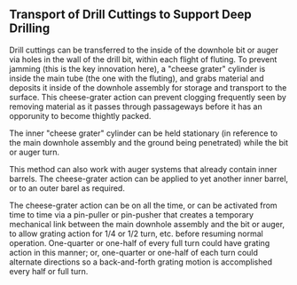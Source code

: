## Transport of Drill Cuttings to Support Deep Drilling

Drill cuttings can be transferred to the inside of the downhole bit or auger via holes in the wall of the drill bit, within each flight of fluting. To prevent jamming (this is the key innovation here), a "cheese grater" cylinder is inside the main tube (the one with the fluting), and grabs material and deposits it inside of the downhole assembly for storage and transport to the surface. This cheese-grater action can prevent clogging frequently seen by removing material as it passes through passageways before it has an opporunity to become thightly packed. 

The inner "cheese grater" cylinder can be held stationary (in reference to the main downhole assembly and the ground being penetrated) while the bit or auger turn.

This method can also work with auger systems that already contain inner barrels. The cheese-grater action can be applied to yet another inner barrel, or to an outer barel as required. 

The cheese-grater action can be on all the time, or can be activated from time to time via a pin-puller or pin-pusher that creates a temporary mechanical link between the main downhole assembly and the bit or auger, to allow grating action for 1/4 or 1/2 turn, etc. before resuming normal operation. One-quarter or one-half of every full turn could have grating action in this manner; or, one-quarter or one-half of each turn could alternate directions so a back-and-forth grating motion is accomplished every half or full turn.
